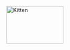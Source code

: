 



<img src="http://qnimate.com/wp-content/uploads/2014/03/images2.jpg" alt="Kitten"
	title="A cute kitten" width="150" height="100" />
